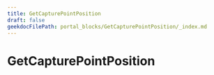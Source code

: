 ```yaml
---
title: GetCapturePointPosition
draft: false
geekdocFilePath: portal_blocks/GetCapturePointPosition/_index.md
---
```

# GetCapturePointPosition